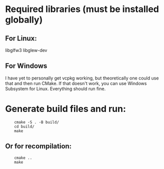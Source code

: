# Required libraries (must be installed globally)

## For Linux:
libglfw3
libglew-dev

## For Windows
I have yet to personally get vcpkg working, but theoretically one could use that and then run CMake.
If that doesn't work, you can use Windows Subsystem for Linux. Everything should run fine.

# Generate build files and run:
        cmake -S . -B build/
        cd build/
        make
## Or for recompilation:
        cmake ..
        make